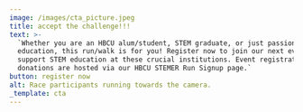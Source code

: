 ```yaml
---
image: /images/cta_picture.jpeg
title: accept the challenge!!!
text: >-
  `Whether you are an HBCU alum/student, STEM graduate, or just passionate about
  education, this run/walk is for you! Register now to join our next event to
  support STEM education at these crucial institutions. Event registration and
  donations are hosted via our HBCU STEMER Run Signup page.`
button: register now
alt: Race participants running towards the camera.
_template: cta
---
```



